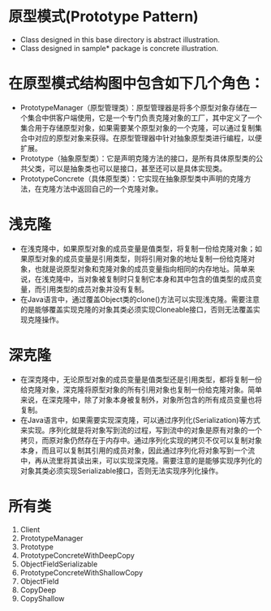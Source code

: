 # 原型模式(Prototype  Pattern)

+ Class designed in this base directory is abstract illustration.
+ Class designed in sample* package is concrete illustration.

# 在原型模式结构图中包含如下几个角色：
+ PrototypeManager（原型管理类）：原型管理器是将多个原型对象存储在一个集合中供客户端使用，它是一个专门负责克隆对象的工厂，其中定义了一个集合用于存储原型对象，如果需要某个原型对象的一个克隆，可以通过复制集合中对应的原型对象来获得。在原型管理器中针对抽象原型类进行编程，以便扩展。
+ Prototype（抽象原型类）：它是声明克隆方法的接口，是所有具体原型类的公共父类，可以是抽象类也可以是接口，甚至还可以是具体实现类。
+ PrototypeConcrete（具体原型类）：它实现在抽象原型类中声明的克隆方法，在克隆方法中返回自己的一个克隆对象。

# 浅克隆
+ 在浅克隆中，如果原型对象的成员变量是值类型，将复制一份给克隆对象；如果原型对象的成员变量是引用类型，则将引用对象的地址复制一份给克隆对象，也就是说原型对象和克隆对象的成员变量指向相同的内存地址。简单来说，在浅克隆中，当对象被复制时只复制它本身和其中包含的值类型的成员变量，而引用类型的成员对象并没有复制。
+ 在Java语言中，通过覆盖Object类的clone()方法可以实现浅克隆。需要注意的是能够覆盖实现克隆的对象其类必须实现Cloneable接口，否则无法覆盖实现克隆操作。
# 深克隆
+ 在深克隆中，无论原型对象的成员变量是值类型还是引用类型，都将复制一份给克隆对象，深克隆将原型对象的所有引用对象也复制一份给克隆对象。简单来说，在深克隆中，除了对象本身被复制外，对象所包含的所有成员变量也将复制。
+ 在Java语言中，如果需要实现深克隆，可以通过序列化(Serialization)等方式来实现。序列化就是将对象写到流的过程，写到流中的对象是原有对象的一个拷贝，而原对象仍然存在于内存中。通过序列化实现的拷贝不仅可以复制对象本身，而且可以复制其引用的成员对象，因此通过序列化将对象写到一个流中，再从流里将其读出来，可以实现深克隆。需要注意的是能够实现序列化的对象其类必须实现Serializable接口，否则无法实现序列化操作。

# 所有类
1. Client
2. PrototypeManager
3. Prototype
4. PrototypeConcreteWithDeepCopy
5. ObjectFieldSerializable
6. PrototypeConcreteWithShallowCopy
7. ObjectField
8. CopyDeep
9. CopyShallow

